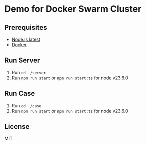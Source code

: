 # Demo for Docker Swarm Cluster

## Prerequisites

-   [Node.js latest](https://nodejs.org/download/release/latest/)
-   [Docker](https://www.docker.com/)

## Run Server

1. Run `cd ./server`
2. Run `npm run start` or `npm run start:ts` for node v23.6.0

## Run Case

1. Run `cd ./case`
2. Run `npm run start` or `npm run start:ts` for node v23.6.0

## License

MIT
